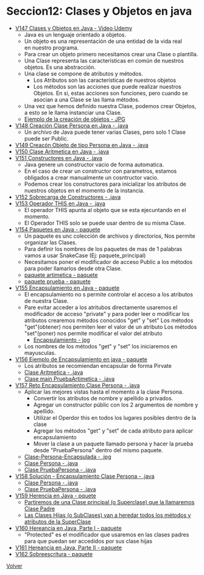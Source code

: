 # Seccion12: Clases y Objetos en java
* [V147 Clases y Objetos en Java - Video Udemy](https://www.udemy.com/course/universidad-java-especialista-en-java-desde-cero-a-master/learn/lecture/44850085#overview)
    - Java es un lenguaje orientado a objetos.
    - Un objeto es una representación de una entidad de la vida real    
        en nuestro programa.
    - Para crear un objeto primero necesitamos crear una Clase o plantilla.
    - Una Clase representa las características en común de nuestros objetos. Es
        una abstracción.
    - Una clase se compone de atributos y métodos.
        * Los Atributos son las características de nuestros objetos
        * Los métodos son las acciones que puede realizar nuestros Objetos. En si,
            estas acciones son funciones, pero cuando se asocian a una Clase se
            las llama métodos.
    - Una vez que hemos definido nuestra Clase, podemos crear Objetos, a esto
        se le llama instanciar una Clase.
    * [Ejemplo de la creación de objetos - JPG](V147_Clases_y_Objetos_en_Java/Docs/Ejemplo-Objetos.jpg)
* [V148 Creación Clase Persona en Java - .java](V148_Creacion_Clase_Persona_en_Java/src/Persona.java)
    - Un archivo de Java puede tener varias Clases, pero solo 1 Clase puede
        ser Public.
* [V149 Creacón Objeto de tipo Persona en Java - .java](V149_Creacion_Objeto_de_Tipo_Persona_en_Java/src/Persona.java)
* [V150 Clase Arítmetica en Java - .java](V150_Clase_Aritmetica_en_Java/src/Aritmetica.java)
* [V151 Constructores en Java - .java](V151_Constructores_en_Java/src/Aritmetica.java)
    - Java genere un constructor vacio de forma automatica.
    - En el caso de crear un constructor con parametros, estamos obligados
        a crear manualmente un cosntructor vacio. 
    - Podemos crear los constructores para inicializar los atributos de nuestros
        objetos en el momento de la instancia.
* [V152 Sobrecarga de Constructores - .java](V152_Sobrecarga_de_Constructores/src/Aritmetica.java)
* [V153 Operador THIS en Java - .java](V153_Operador_This_en_Java/src/Aritmetica.java)
    - El operador THIS apunta al objeto que se esta ejecuntando en el momento.
    - El Operador THIS solo se puede usar dentro de su misma Clase.
* [V154 Paquetes en Java - paquete](V154_Paquetes_en_Java/src)
    - Un paquete es unc colección de archivos y directorios, Nos permite
        organizar las Clases.
    - Para definir los nombres de los paquetes de mas de 1 palabras vamos a 
        usar SnakeCase (Ej: paquete_principal)
    - Necesitamos poner el modificador de acceso Public a los métodos
        para poder llamarlos desde otra Clase.
    * [paquete artimetica - paquete](V154_Paquetes_en_Java/src/aritmetica)
    * [paquete prueba - paquete](V154_Paquetes_en_Java/src/prueba)
* [V155 Encapsulamiento en Java - paquete](V155_Encapsulamiento_en_Java/)
    - El encapsulamiento no s permite controlar el acceso a los atributos de 
        nuestra Clase.
    - Pare evitar acceder a los atritubos directamente usaremos el modificador
        de acceso "private"
        y para poder leer o modificar los atributos crearemos métodos conocidos
        "get" y "set"
        Los métodos "get"(obtener) nos permiten leer el valor de un atributo
        Los métodos "set"(poner) nos permite modificar el valor del atributo
        * [Encapsulamiento - jpg](V155_Encapsulamiento_en_Java/Docs/encapsulamiento.jpg)
    - Los nombres de los métodos "get" y "set" los iniciaremos en mayusculas.
* [V156 Ejemplo de Encapsulamiento en java - paquete](V156_Ejemplo_de_Encapsulamiento_en_Java/src)
    - Los atributos se recomiendan encapsular de forma Pirvate
    * [Clase Aritmetica - .java](V156_Ejemplo_de_Encapsulamiento_en_Java/src/aritmetica/Aritmetica.java)
    * [Clase main PruebaArtimetica - .java](V156_Ejemplo_de_Encapsulamiento_en_Java/src/prueba/PruebaAritmetica.java)
* [V157 Reto Encapsulamiento Clase Persona - .java](V157_Reto_Encapsulamiento_Clase_Persona/src)
    - Aplicar las mejores vistas hasta el momento a la clase Persona.
        * Convertir los atributos de nombre y apellido a privados.
        * Agregar un constructor públic con los 2 argumentos de nombre y apellido.
        * Utilizar el Operdor this en todos los lugares posibles dentro de la clase
        * Agregar los métodos "get" y "set" de cada atributo para aplicar encapsulamiento
        * Mover la clase a un paquete llamado persona y hacer la prueba desde
            "PruebaPersona" dentro del mismo paquete.
    * [Clase-Persona-Encapsulada - .jpg](V157_Reto_Encapsulamiento_Clase_Persona/Docs/Clase-Persona-Encapsulada.jpg)
    * [Clase Persona - .java](V157_Reto_Encapsulamiento_Clase_Persona/src/persona/Persona.java)
    * [Clase PruebaPersona - .java](V157_Reto_Encapsulamiento_Clase_Persona/src/persona/PruebaPersona.java)
* [V158 Solución - Encapsulamiento Clase Persona - .java](V158_Solucion_Encapsulamiento_Clase_Persona/src/)
    * [Clase Persona - .java](V158_Solucion_Encapsulamiento_Clase_Persona/src/persona/Persona.java)
    * [Clase PruebaPersona - .java](V158_Solucion_Encapsulamiento_Clase_Persona/src/persona/PruebaPersona.java)
* [V159 Herencia en Java - pquete](V159_Herencia_en_Java/Docs)
    - [Partiremos de una Clase principal (o Superclase) que la llamaremos Clase Padre](V159_Herencia_en_Java/Docs/Clase-Padre-e-hijas.jpg)
    - [Las Clases Hijas (o SubClases) van a heredar todos los métodos y atributos de la SuperClase](V159_Herencia_en_Java/Docs/Clase-hija-o-SubClase.jpg)
* [V160 Hereancia en Java, Parte I - paquete](V160_Herencia_en_Java_Parte_1/src)
    - "Protected" es el modificador que usaremos en las clases padres para que
        puedan ser accedidos por sus clase hijas
* [V161 Hereancia en Java, Parte II - paquete](V161_Herencia_en_Java_Parte_2/src)
* [V162 Sobreescritura - paquete](V162_Sobreescritura/src)


[Volver](../)